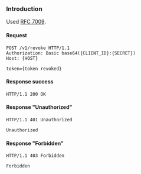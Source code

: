 ### Introduction
Used [RFC 7009](https://datatracker.ietf.org/doc/html/rfc7009).

#### Request
``` http
POST /v1/revoke HTTP/1.1
Authorization: Basic base64({CLIENT_ID}:{SECRET})
Host: {HOST}
 
token={token revoked}
```

#### Response success
```http
HTTP/1.1 200 OK
```

#### **Response "Unauthorized"**
```http 
HTTP/1.1 401 Unauthorized
 
Unauthorized
```

#### **Response "Forbidden"**
```http 
HTTP/1.1 403 Forbidden
 
Forbidden
```